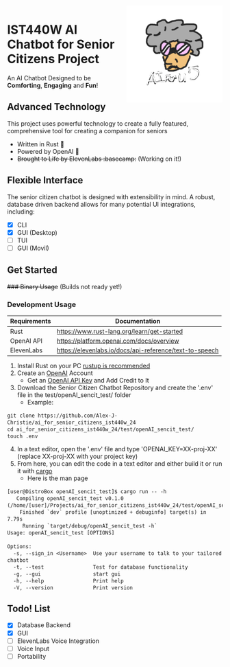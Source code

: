 <img src="https://github.com/Alex-J-Christie/ai_for_senior_citizens_ist440w_24/blob/main/test/openAI_sencit_test/icon.png" align="right" width="225" alt="Chatbot Logo" title="Chatbot Logo">

# IST440W AI Chatbot for Senior Citizens Project

An AI Chatbot Designed to be **Comforting**, **Engaging** and **Fun**!

## Advanced Technology

This project uses powerful technology to create a fully featured, comprehensive tool for creating a companion for seniors

* Written in Rust :crab:
* Powered by OpenAI :robot:
* ~~Brought to Life by ElevenLabs :basecamp:~~ (Working on it!)

## Flexible Interface

  The senior citizen chatbot is designed with extensibility in mind.
A robust, database driven backend allows for many potential UI integrations,
including:

- [x] CLI
- [x] GUI (Desktop)
- [ ] TUI
- [ ] GUI (Movil)

## Get Started

~~### Binary Usage~~ (Builds not ready yet!)

### Development Usage

| Requirements  | Documentation |
| ------------- | ------------- |
| Rust       | https://www.rust-lang.org/learn/get-started               |
| OpenAI API | https://platform.openai.com/docs/overview                 |
| ElevenLabs |  https://elevenlabs.io/docs/api-reference/text-to-speech  |


1. Install Rust on your PC [rustup is recommended](https://rustup.rs/)
2. Create an [OpenAI](https://platform.openai.com/docs/overview) Account
   - Get an [OpenAI API Key](https://platform.openai.com/docs/guides/production-best-practices) and Add Credit to It
3. Download the Senior Citizen Chatbot Repository and create the '.env' file in the test/openAI_sencit_test/ folder
   - Example:
```
git clone https://github.com/Alex-J-Christie/ai_for_senior_citizens_ist440w_24
cd ai_for_senior_citizens_ist440w_24/test/openAI_sencit_test/
touch .env
```
4. In a text editor, open the '.env' file and type 'OPENAI_KEY=XX-proj-XX' (replace XX-proj-XX with your project key)
5. From here, you can edit the code in a text editor and either build it or run it with [cargo](https://github.com/rust-lang/cargo)
   - Here is the man page
```
[user@DistroBox openAI_sencit_test]$ cargo run -- -h
   Compiling openAI_sencit_test v0.1.0 (/home/[user]/Projects/ai_for_senior_citizens_ist440w_24/test/openAI_sencit_test)
    Finished `dev` profile [unoptimized + debuginfo] target(s) in 7.79s
     Running `target/debug/openAI_sencit_test -h`
Usage: openAI_sencit_test [OPTIONS]

Options:
  -s, --sign_in <Username>  Use your username to talk to your tailored chatbot
  -t, --test                Test for database functionality
  -g, --gui                 start gui
  -h, --help                Print help
  -V, --version             Print version
```
## Todo! List

- [x] Database Backend
- [x] GUI
- [ ] ElevenLabs Voice Integration
- [ ] Voice Input
- [ ] Portability
